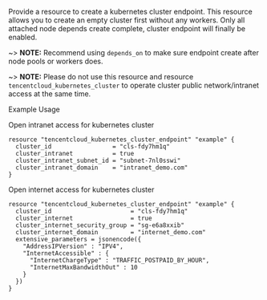 Provide a resource to create a kubernetes cluster endpoint. This resource allows you to create an empty cluster first without any workers. Only all attached node depends create complete, cluster endpoint will finally be enabled.

~> **NOTE:** Recommend using `depends_on` to make sure endpoint create after node pools or workers does.

~> **NOTE:** Please do not use this resource and resource `tencentcloud_kubernetes_cluster` to operate cluster public network/intranet access at the same time.

Example Usage

Open intranet access for kubernetes cluster

```hcl
resource "tencentcloud_kubernetes_cluster_endpoint" "example" {
  cluster_id                 = "cls-fdy7hm1q"
  cluster_intranet           = true
  cluster_intranet_subnet_id = "subnet-7nl0sswi"
  cluster_intranet_domain    = "intranet_demo.com"
}
```

Open internet access for kubernetes cluster

```hcl
resource "tencentcloud_kubernetes_cluster_endpoint" "example" {
  cluster_id                      = "cls-fdy7hm1q"
  cluster_internet                = true
  cluster_internet_security_group = "sg-e6a8xxib"
  cluster_internet_domain         = "internet_demo.com"
  extensive_parameters = jsonencode({
    "AddressIPVersion" : "IPV4",
    "InternetAccessible" : {
      "InternetChargeType" : "TRAFFIC_POSTPAID_BY_HOUR",
      "InternetMaxBandwidthOut" : 10
    }
  })
}
```
